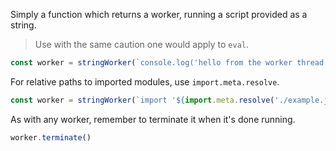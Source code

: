 Simply a function which returns a worker, running a script provided as a string.

> Use with the same caution one would apply to `eval`.
```javascript
const worker = stringWorker(`console.log('hello from the worker thread')`)
```

For relative paths to imported modules, use `import.meta.resolve`.
```javascript
const worker = stringWorker(`import '${import.meta.resolve('./example.js')}'`)
```

As with any worker, remember to terminate it when it's done running.
```javascript
worker.terminate()
```